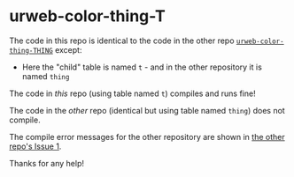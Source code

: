 # urweb-color-thing-T

The code in this repo is identical to the code in the other repo [`urweb-color-thing-THING`](https://github.com/StefanScott/urweb-color-thing-THING) except:

- Here the "child" table is named `t` - and in the other repository it is named `thing`

The code in *this* repo (using table named `t`) compiles and runs fine!

The code in the *other* repo (identical but using table named `thing`) does not compile.

The compile error messages for the other repository are shown in [the other repo's Issue 1](https://github.com/StefanScott/urweb-color-thing-THING/issues/1).

Thanks for any help!
